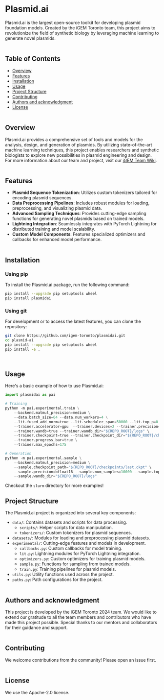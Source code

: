 # Plasmid.ai

Plasmid.ai is the largest open-source toolkit for developing plasmid foundation models. Created by the iGEM Toronto team, this project aims to revolutionize the field of synthetic biology by leveraging machine learning to generate novel plasmids.
<br><br>

## Table of Contents
- [Overview](#overview)
- [Features](#features)
- [Installation](#installation)
- [Usage](#usage)
- [Project Structure](#project-structure)
- [Contributing](#contributing)
- [Authors and acknowledgment](#authors-and-acknowledgment)
- [License](#license)
<br><br>

## Overview

Plasmid.ai provides a comprehensive set of tools and models for the analysis, design, and generation of plasmids. By utilizing state-of-the-art machine learning techniques, this project enables researchers and synthetic biologists to explore new possibilities in plasmid engineering and design. For more information about our team and project, visit our [iGEM Team Wiki](https://igem.skule.ca/).
<br><br>

## Features

- **Plasmid Sequence Tokenization**: Utilizes custom tokenizers tailored for encoding plasmid sequences.
- **Data Preprocessing Pipelines**: Includes robust modules for loading, preprocessing, and visualizing plasmid data.
- **Advanced Sampling Techniques**: Provides cutting-edge sampling functions for generating novel plasmids based on trained models.
- **Lightning Integration**: Seamlessly integrates with PyTorch Lightning for distributed training and model scalability.
- **Custom Model Components**: Features specialized optimizers and callbacks for enhanced model performance.
<br><br>

## Installation

### Using pip

To install the Plasmid.ai package, run the following command:

```bash
pip install --upgrade pip setuptools wheel
pip install plasmidai
```

### Using git

For development or to access the latest features, you can clone the repository:

```bash
git clone https://github.com/igem-toronto/plasmidai.git
cd plasmid-ai
pip install --upgrade pip setuptools wheel
pip install -e .
```
<br>

## Usage

Here's a basic example of how to use Plasmid.ai:

```python
import plasmidai as pai

# Training
python -m pai.experimental.train \
    --backend.matmul_precision=medium \
    --data.batch_size=64 --data.num_workers=4 \
    --lit.fused_add_norm=true --lit.scheduler_span=50000 --lit.top_p=0.9 \
    --trainer.accelerator=gpu  --trainer.devices=2 --trainer.precision=bf16-mixed \
    --trainer.wandb=true --trainer.wandb_dir="${REPO_ROOT}/logs" \
    --trainer.checkpoint=true --trainer.checkpoint_dir="${REPO_ROOT}/checkpoints/last.ckpt" \
    --trainer.progress_bar=true \
    --trainer.max_epochs=175

# Generation
python -m pai.experimental.sample \
    --backend.matmul_precision=medium \
    --sample.checkpoint_path="${REPO_ROOT}/checkpoints/last.ckpt" \
    --sample.precision=bfloat16 --sample.num_samples=10000 --sample.top_p=0.9 \
    --sample.wandb_dir="${REPO_ROOT}/logs"
```
Checkout the `slurm` directory for more examples!
<br>

## Project Structure

The Plasmid.ai project is organized into several key components:

- `data/`: Contains datasets and scripts for data processing.
  - `scripts/`: Helper scripts for data manipulation.
  - `tokenizers/`: Custom tokenizers for plasmid sequences.
- `datasets/`: Modules for loading and preprocessing plasmid datasets.
- `experimental/`: Cutting-edge features and models in development.
  - `callbacks.py`: Custom callbacks for model training.
  - `lit.py`: Lightning modules for PyTorch Lightning integration.
  - `optimizers.py`: Custom optimizers for training plasmid models.
  - `sample.py`: Functions for sampling from trained models.
  - `train.py`: Training pipelines for plasmid models.
- `utils.py`: Utility functions used across the project.
- `paths.py`: Path configurations for the project.
<br><br>


## Authors and acknowledgment

This project is developed by the iGEM Toronto 2024 team. We would like to extend our gratitude to all the team members and contributors who have made this project possible. Special thanks to our mentors and collaborators for their guidance and support.
<br><br>


## Contributing

We welcome contributions from the community! Please open an issue first.
<br><br>

## License

We use the Apache-2.0 license.
